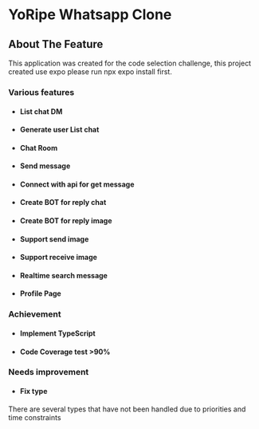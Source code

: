 # YoRipe Whatsapp Clone

## About The Feature
This application was created for the code selection challenge, this project created use expo
please run npx expo install first.


### Various features
- #### List chat DM
- #### Generate user List chat
- #### Chat Room
- #### Send message
- #### Connect with api for get message
- #### Create BOT for reply chat
- #### Create BOT for reply image
- #### Support send image
- #### Support receive image
- #### Realtime search message 
- #### Profile Page


### Achievement
- #### Implement TypeScript
- #### Code Coverage test >90%


### Needs improvement
- #### Fix type
There are several types that have not been handled due to priorities and time constraints
